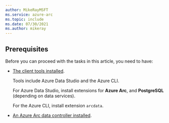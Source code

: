 ```yaml
---
author: MikeRayMSFT
ms.service: azure-arc
ms.topic: include
ms.date: 07/30/2021
ms.author: mikeray
---
```


## Prerequisites

Before you can proceed with the tasks in this article, you need to have:

- [The client tools installed](../articles/azure-arc/data/install-client-tools.md).

   Tools include Azure Data Studio and the Azure CLI.

   For Azure Data Studio, install extensions for **Azure Arc**, and **PostgreSQL** (depending on data services).
   
   For the Azure CLI, install extension `arcdata`.

- [An Azure Arc data controller installed](../articles/azure-arc/data/plan-azure-arc-data-services.md).
